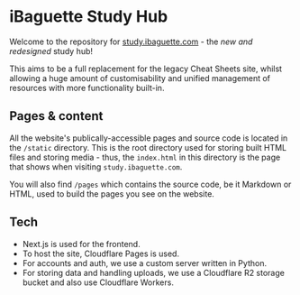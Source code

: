 # iBaguette Study Hub

Welcome to the repository for [study.ibaguette.com](https://study.ibaguette.com) - the *new and redesigned* study hub! 

This aims to be a full replacement for the legacy Cheat Sheets site, whilst allowing a huge amount of customisability and unified management of resources with more functionality built-in. 

## Pages & content

All the website's publically-accessible pages and source code is located in the `/static` directory. This is the root directory used for storing built HTML files and storing media - thus, the `index.html` in this directory is the page that shows when visiting `study.ibaguette.com`.

You will also find `/pages` which contains the source code, be it Markdown or HTML, used to build the pages you see on the website.

## Tech
- Next.js is used for the frontend. 
- To host the site, Cloudflare Pages is used.
- For accounts and auth, we use a custom server written in Python.
- For storing data and handling uploads, we use a Cloudflare R2 storage bucket and also use Cloudflare Workers.
